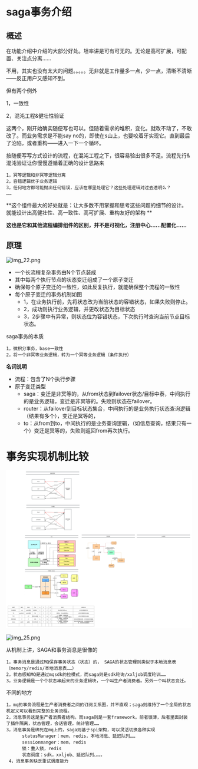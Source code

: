 # saga事务介绍

## 概述

在功能介绍中介绍的大部分好处。坦率讲是可有可无的。无论是高可扩展，可配置、关注点分离……

不用，其实也没有太大的问题。。。。。无非就是工作量多一点，少一点，清晰不清晰——反正用户又感知不到。

但有两个例外

1，一致性

2，混沌工程&健壮性验证

这两个，刚开始确实随便写也可以。但随着需求的堆积，变化。就改不动了，不敢改了。而业务需求是不能say
no的，即使在s山上，也要咬着牙实现它。直到最后了沦陷，或者重构——进入一下一个循环。

按随便写写方式设计的流程，在混沌工程之下，很容易验出很多不足。流程先行&混沌验证让你慢慢遵循着正确的设计思路来

    1，冥等逻辑和非冥等逻辑分离
    2，容错逻辑优于业务逻辑
    3，任何地方都可能抛出任何错误，应该在哪里处理它？这些处理逻辑对过去透明么？
    ……

**这个组件最大的好处就是：让大多数不用掌握和思考这些问题的细节的设计。就能设计出高健壮性、高一致性、高可扩展、重构友好的架构
**

**这也是它和其他流程编排组件的区别，并不是可视化，注册中心……配置化……**

## 原理

![img_22.png](images/img_22.png)

* 一个长流程复杂事务由N个节点装成
* 其中每两个执行节点的状态变迁组成了一个原子变迁
* 确保每个原子变迁的一致性，如此反复执行，就能确保整个流程的一致性
* 每个原子变迁的事务机制如图
    * 1，在业务执行前，先将状态改为当前状态的容错状态，如果失败则停止。
    * 2，成功则执行业务逻辑，并更改状态为目标状态
    * 3，2步骤中有异常，则状态位为容错状态，下次执行时查询当前节点目标状态。

saga事务的本质

    1，微积分事务，base一致性
    2，将一个非冥等业务逻辑，转为一个冥等业务逻辑（条件执行）

**名词说明**

* 流程：包含了N个执行步骤
* 原子变迁类型
    * saga：变迁是非冥等的，从from状态到failover状态/目标中泰，中间执行的是业务逻辑，变迁是非冥等的。失败则状态在failover。
    * router：从failover到目标状态集合，中间执行的是业务执行状态查询逻辑（结果有多个），变迁是冥等的，
    * to：从from到to，中间执行的是业务查询逻辑，（如信息查询，结果只有一个）变迁是冥等的，失败则返回from再次执行。

# 事务实现机制比较

![img_23.png](事务机制.png)

![img_25.png](images/img_25.png)

从机制上讲，SAGA和事务消息是很像的

    1，事务消息是通过MQ保存事务状态（状态）的， SAGA的状态管理则类似于本地消息表（memory/redis/本地消息表……）
    2，状态感知MQ是通过mqsdk的拉模式，而saga则是sdk轮询/xxljob调度轮训……
    3，业务逻辑是一个个状态串起来的业务逻辑块，一个叫生产者消费者。另外一个叫状态变迁。

不同的地方

    1，mq的事务流程是生产者消费者之间的订阅关系图，并不直观；saga则维持了一个全局的状态机定义可以看到完整的业务流程。
    2，消息事务这是生产者消费者结构。而saga则是一套framework。前者很薄，后者里面封装了插件隔离，状态管理，会话管理，统计管理……
    3，消息事务是绑死在mq上的，saga则基于spi架构，可以灵活切换各种实现
          statusManager：mem，redis，本地消息、延迟队列……
          sessionmanger：mem，redis
          锁：重入锁，redis
          状态调度：sdk，xxljob、延迟队列、。。。
     4，消息事务缺乏重试调度能力
  
  
    
    

